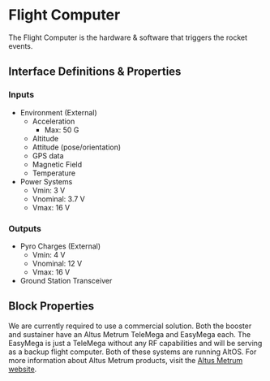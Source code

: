 Flight Computer
================
<!-- Block Definition -->
The Flight Computer is the hardware & software that triggers the rocket events.

Interface Definitions & Properties
-----------------------------------
### Inputs
- Environment (External)
  - Acceleration
    - Max: 50 G
  - Altitude
  - Attitude (pose/orientation)
  - GPS data
  - Magnetic Field
  - Temperature
- Power Systems
  - Vmin: 3 V
  - Vnominal: 3.7 V
  - Vmax: 16 V

### Outputs
- Pyro Charges (External)
  - Vmin: 4 V
  - Vnominal: 12 V
  - Vmax: 16 V
- Ground Station Transceiver

Block Properties
---------------------------
We are currently required to use a commercial solution. Both the booster and sustainer have an Altus Metrum TeleMega and EasyMega each. The EasyMega is just a TeleMega without any RF capabilities and will be serving as a backup flight computer. Both of these systems are running AltOS. For more information about Altus Metrum products, visit the [Altus Metrum website](https://altusmetrum.org/).
